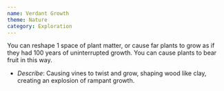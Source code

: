 ```yaml
---
name: Verdant Growth
theme: Nature
category: Exploration
---
```


You can reshape 1 space of plant matter, or cause far plants to grow as if they had 100 years of uninterrupted growth. You can cause plants to bear fruit in this way.

* *Describe*: Causing vines to twist and grow, shaping wood like clay, creating an explosion of rampant growth.